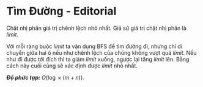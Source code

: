 # Tìm Đường - Editorial

Chặt nhị phân giá trị chênh lệch nhỏ nhất. Giả sử giá trị chặt nhị phân là $limit$.

Với mỗi ràng buộc $limit$ ta vận dụng $\text{BFS}$ để tìm đường đi, nhưng chỉ di chuyển giữa hai ô nếu như chênh lệch của chúng không vượt quá $limit$. Nếu như đi được tới đích thì ta giảm $limit$ xuống, ngược lại tăng $limit$ lên. Bằng cách này cuối cùng sẽ xác định được $limit$ nhỏ nhất.

***Độ phức tạp:*** $O\big(\log \times (m + n)\big)$.